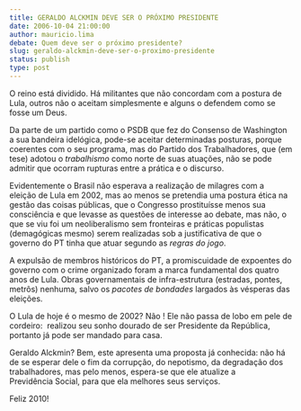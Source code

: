 ```yaml
---
title: GERALDO ALCKMIN DEVE SER O PRÓXIMO PRESIDENTE
date: 2006-10-04 21:00:00
author: mauricio.lima
debate: Quem deve ser o próximo presidente?
slug: geraldo-alckmin-deve-ser-o-proximo-presidente
status: publish 
type: post
---
```


O reino está dividido. Há militantes que não concordam com a postura de Lula, outros não o aceitam simplesmente e alguns o defendem como se fosse um Deus.


Da parte de um partido como o PSDB que fez do Consenso de Washington a sua bandeira idelógica, pode-se aceitar determinadas posturas, porque coerentes com o seu programa, mas do Partido dos Trabalhadores, que (em tese) adotou o *trabalhismo* como norte de suas atuações, não se pode admitir que ocorram rupturas entre a prática e o discurso.


Evidentemente o Brasil não esperava a realização de milagres com a eleição de Lula em 2002, mas ao menos se pretendia uma postura ética na gestão das coisas públicas, que o Congresso prostituísse menos sua consciência e que levasse as questões de interesse ao debate, mas não, o que se viu foi um neoliberalismo sem fronteiras e práticas populistas (demagógicas mesmo) serem realizadas sob a justificativa de que o governo do PT tinha que atuar segundo as *regras do jogo*.


A expulsão de membros históricos do PT, a promiscuidade de expoentes do governo com o crime organizado foram a marca fundamental dos quatro anos de Lula. Obras governamentais de infra-estrutura (estradas, pontes, metrôs) nenhuma, salvo os *pacotes de bondades* largados às vésperas das eleições.


O Lula de hoje é o mesmo de 2002? Não ! Ele não passa de lobo em pele de cordeiro:  realizou seu sonho dourado de ser Presidente da República, portanto já pode ser mandado para casa.


Geraldo Alckmin? Bem, este apresenta uma proposta já conhecida: não há de se esperar dele o fim da corrupção, do nepotismo, da degradação dos trabalhadores, mas pelo menos, espera-se que ele atualize a Previdência Social, para que ela melhores seus serviços.


Feliz 2010! 


